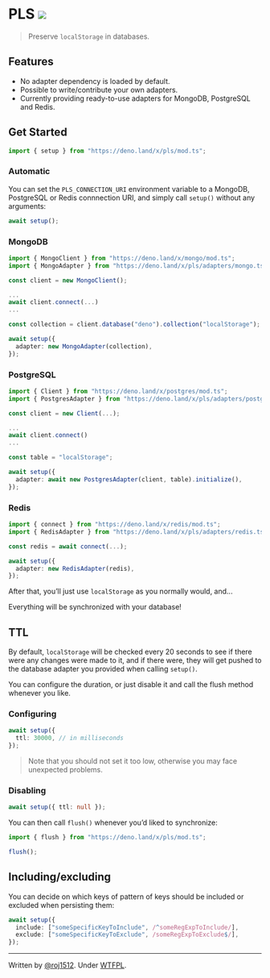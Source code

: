 # PLS [![](https://shield.deno.dev/x/pls)](https://deno.land/x/pls)

> Preserve `localStorage` in databases.

## Features

- No adapter dependency is loaded by default.
- Possible to write/contribute your own adapters.
- Currently providing ready-to-use adapters for MongoDB, PostgreSQL and Redis.

## Get Started

```ts
import { setup } from "https://deno.land/x/pls/mod.ts";
```

### Automatic

You can set the `PLS_CONNECTION_URI` environment variable to a MongoDB,
PostgreSQL or Redis connnection URI, and simply call `setup()` without any
arguments:

```ts
await setup();
```

### MongoDB

```ts
import { MongoClient } from "https://deno.land/x/mongo/mod.ts";
import { MongoAdapter } from "https://deno.land/x/pls/adapters/mongo.ts";

const client = new MongoClient();

...
await client.connect(...)
...

const collection = client.database("deno").collection("localStorage");

await setup({
  adapter: new MongoAdapter(collection),
});
```

### PostgreSQL

```ts
import { Client } from "https://deno.land/x/postgres/mod.ts";
import { PostgresAdapter } from "https://deno.land/x/pls/adapters/postgres.ts";

const client = new Client(...);

...
await client.connect()
...

const table = "localStorage";

await setup({
  adapter: await new PostgresAdapter(client, table).initialize(),
});
```

### Redis

```ts
import { connect } from "https://deno.land/x/redis/mod.ts";
import { RedisAdapter } from "https://deno.land/x/pls/adapters/redis.ts";

const redis = await connect(...);

await setup({
  adapter: new RedisAdapter(redis),
});
```

After that, you’ll just use `localStorage` as you normally would, and...

Everything will be synchronized with your database!

## TTL

By default, `localStorage` will be checked every 20 seconds to see if there were
any changes were made to it, and if there were, they will get pushed to the
database adapter you provided when calling `setup()`.

You can configure the duration, or just disable it and call the flush method
whenever you like.

### Configuring

```ts
await setup({
  ttl: 30000, // in milliseconds
});
```

> Note that you should not set it too low, otherwise you may face unexpected
> problems.

### Disabling

```ts
await setup({ ttl: null });
```

You can then call `flush()` whenever you’d liked to synchronize:

```ts
import { flush } from "https://deno.land/x/pls/mod.ts";

flush();
```

## Including/excluding

You can decide on which keys of pattern of keys should be included or excluded
when persisting them:

```ts
await setup({
  include: ["someSpecificKeyToInclude", /^someRegExpToInclude/],
  exclude: ["someSpecificKeyToExclude", /someRegExpToExclude$/],
});
```

---

Written by [@roj1512](https://github.com/roj1512). Under [WTFPL](./LICENSE).
